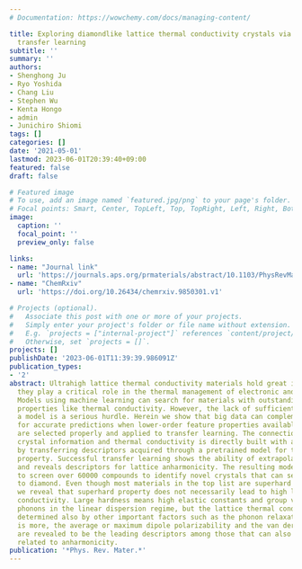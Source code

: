 ```yaml
---
# Documentation: https://wowchemy.com/docs/managing-content/

title: Exploring diamondlike lattice thermal conductivity crystals via feature-based
  transfer learning
subtitle: ''
summary: ''
authors:
- Shenghong Ju
- Ryo Yoshida
- Chang Liu
- Stephen Wu
- Kenta Hongo
- admin
- Junichiro Shiomi
tags: []
categories: []
date: '2021-05-01'
lastmod: 2023-06-01T20:39:40+09:00
featured: false
draft: false

# Featured image
# To use, add an image named `featured.jpg/png` to your page's folder.
# Focal points: Smart, Center, TopLeft, Top, TopRight, Left, Right, BottomLeft, Bottom, BottomRight.
image:
  caption: ''
  focal_point: ''
  preview_only: false

links:
- name: "Journal link"
  url: 'https://journals.aps.org/prmaterials/abstract/10.1103/PhysRevMaterials.5.053801'
- name: "ChemRxiv"
  url: 'https://doi.org/10.26434/chemrxiv.9850301.v1'

# Projects (optional).
#   Associate this post with one or more of your projects.
#   Simply enter your project's folder or file name without extension.
#   E.g. `projects = ["internal-project"]` references `content/project/deep-learning/index.md`.
#   Otherwise, set `projects = []`.
projects: []
publishDate: '2023-06-01T11:39:39.986091Z'
publication_types:
- '2'
abstract: Ultrahigh lattice thermal conductivity materials hold great importance since
  they play a critical role in the thermal management of electronic and optical devices.
  Models using machine learning can search for materials with outstanding higher-order
  properties like thermal conductivity. However, the lack of sufficient data to train
  a model is a serious hurdle. Herein we show that big data can complement small data
  for accurate predictions when lower-order feature properties available in big data
  are selected properly and applied to transfer learning. The connection between the
  crystal information and thermal conductivity is directly built with a neural network
  by transferring descriptors acquired through a pretrained model for the feature
  property. Successful transfer learning shows the ability of extrapolative prediction
  and reveals descriptors for lattice anharmonicity. The resulting model is employed
  to screen over 60000 compounds to identify novel crystals that can serve as alternatives
  to diamond. Even though most materials in the top list are superhard materials,
  we reveal that superhard property does not necessarily lead to high lattice thermal
  conductivity. Large hardness means high elastic constants and group velocity of
  phonons in the linear dispersion regime, but the lattice thermal conductivity is
  determined also by other important factors such as the phonon relaxation time. What
  is more, the average or maximum dipole polarizability and the van der Waals radius
  are revealed to be the leading descriptors among those that can also be qualitatively
  related to anharmonicity.
publication: '*Phys. Rev. Mater.*'
---
```

